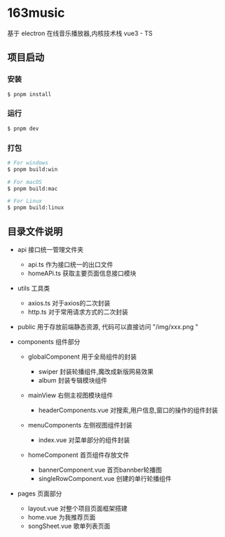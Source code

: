 # 163music

基于 electron 在线音乐播放器,内核技术栈 vue3 - TS 

## 项目启动

### 安装

```bash
$ pnpm install
```

### 运行

```bash
$ pnpm dev
```

### 打包

```bash
# For windows
$ pnpm build:win

# For macOS
$ pnpm build:mac

# For Linux
$ pnpm build:linux
```

## 目录文件说明

- api 接口统一管理文件夹
  - api.ts 作为接口统一的出口文件
  - homeAPi.ts 获取主要页面信息接口模块
- utils 工具类
  - axios.ts 对于axios的二次封装
  - http.ts 对于常用请求方式的二次封装
- public 用于存放前端静态资源, 代码可以直接访问 "/img/xxx.png "
- components 组件部分
  - globalComponent 用于全局组件的封装
    - swiper 封装轮播组件,魔改成新版网易效果
    - album 封装专辑模块组件
    
  - mainView 右侧主视图模块组件
    - headerComponents.vue 对搜索,用户信息,窗口的操作的组件封装
  - menuComponents 左侧视图组件封装
    - index.vue 对菜单部分的组件封装
  - homeComponent 首页组件存放文件
    - bannerComponent.vue 首页bannber轮播图
    - singleRowComponent.vue 创建的单行轮播组件
  
- pages 页面部分
  - layout.vue 对整个项目页面框架搭建
  - home.vue 为我推荐页面
  - songSheet.vue 歌单列表页面

​	
